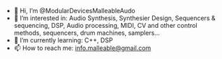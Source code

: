 - 👋 Hi, I’m @ModularDevicesMalleableAudo
- 👀 I’m interested in: Audio Synthesis, Synthesier Design, Sequencers & sequencing, DSP, Audio processing, MIDI, CV and other control methods, sequencers, drum machines, samplers...
- 🌱 I’m currently learning: C++, DSP
- 📫 How to reach me: info.malleable@gmail.com

<!---
ModularDevicesMalleableAudo/ModularDevicesMalleableAudo is a ✨ special ✨ repository because its `README.md` (this file) appears on your GitHub profile.
You can click the Preview link to take a look at your changes.
--->
